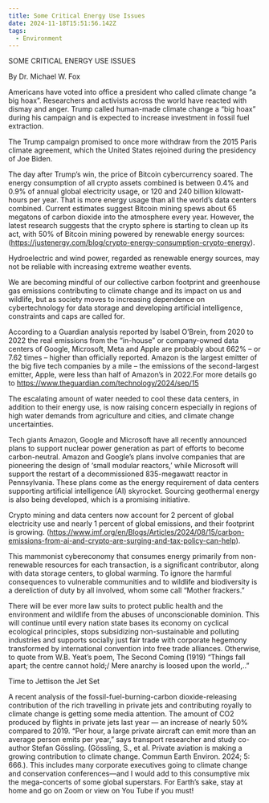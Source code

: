 ```yaml
---
title: Some Critical Energy Use Issues
date: 2024-11-18T15:51:56.142Z
tags:
  - Environment
---
```

SOME CRITICAL ENERGY USE ISSUES

By Dr. Michael W. Fox

Americans have voted into office a president who called climate change “a big hoax”. Researchers and activists across the world have reacted with dismay and anger. Trump called human-made climate change a “big hoax” during his campaign and is expected to increase investment in fossil fuel extraction.

The Trump campaign promised to once more withdraw from the 2015 Paris climate agreement, which the United States rejoined during the presidency of Joe Biden.

The day after Trump’s win, the price of Bitcoin cybercurrency soared. The energy consumption of all crypto assets combined is between 0.4% and 0.9% of annual global electricity usage, or 120 and 240 billion kilowatt-hours per year. That is more energy usage than all the world’s data centers combined. Current estimates suggest Bitcoin mining spews about 65 megatons of carbon dioxide into the atmosphere every year. However, the latest research suggests that the crypto sphere is starting to clean up its act, with 50% of Bitcoin mining powered by renewable energy sources:  (https://justenergy.com/blog/crypto-energy-consumption-crypto-energy).

 Hydroelectric and wind power, regarded as renewable energy sources, may not be reliable with increasing extreme weather events. 

We are becoming mindful of our collective carbon footprint and greenhouse gas emissions contributing to climate change and its impact on us and wildlife, but as society moves to increasing dependence on cybertechnology for data storage and developing artificial intelligence, constraints and caps are called for.

According to a Guardian analysis reported by Isabel O’Brein,  from 2020 to 2022 the real emissions from the “in-house” or company-owned data centers of Google, Microsoft, Meta and Apple are probably about 662% – or 7.62 times – higher than officially reported. Amazon is the largest emitter of the big five tech companies by a mile – the emissions of the second-largest emitter, Apple, were less than half of Amazon’s in 2022.For more details go to  https://www.theguardian.com/technology/2024/sep/15


The escalating amount of water needed to cool these data centers, in addition to their energy use, is now raising concern especially in regions of high water demands from agriculture and cities, and climate change uncertainties.

Tech giants Amazon, Google and Microsoft have all recently announced plans to support nuclear power generation as part of efforts to become carbon-neutral. Amazon and Google’s plans involve companies that are pioneering the design of ‘small modular reactors,’ while Microsoft will support the restart of a decommissioned 835-megawatt reactor in Pennsylvania. These plans come as the energy requirement of data centers supporting artificial intelligence (AI) skyrocket. Sourcing geothermal energy is also being developed, which is a promising initiative.


Crypto mining and data centers now account for 2 percent of global electricity use and nearly 1 percent of global emissions, and their footprint is growing.
(https://www.imf.org/en/Blogs/Articles/2024/08/15/carbon-emissions-from-ai-and-crypto-are-surging-and-tax-policy-can-help).

This mammonist cybereconomy that consumes energy primarily from non-renewable resources for each transaction, is a significant contributor, along with data storage centers, to global warming. To ignore the harmful consequences to vulnerable communities and to wildlife and biodiversity is a dereliction of duty by all involved, whom some call “Mother frackers.”


There will be ever more law suits to protect public health and the environment and wildlife from the abuses of unconscionable dominion. This will continue until every nation state bases its economy on cyclical ecological principles, stops subsidizing non-sustainable and polluting industries and supports socially just fair trade with corporate hegemony transformed by international convention into free trade alliances. Otherwise, to quote from W.B. Yeat’s poem, The Second Coming (1919) “Things fall apart; the centre cannot hold;/ Mere anarchy is loosed upon the world,..”

Time to Jettison the Jet Set

A recent analysis of the fossil-fuel-burning-carbon dioxide-releasing contribution of the rich travelling in private jets and contributing royally to climate change is getting some media attention. The amount of CO2 produced by flights in private jets last year — an increase of nearly 50% compared to 2019. “Per hour, a large private aircraft can emit more than an average person emits per year,” says transport researcher and study co-author Stefan Gössling.
(Gössling, S., et al. Private aviation is making a growing contribution to climate change. Commun Earth Environ. 2024; 5: 666.).
This includes many corporate executives going to climate change and conservation conferences—and I would add to this consumptive mix the mega-concerts of some global superstars. For Earth’s sake, stay at home and go on Zoom or view on You Tube if you must!
